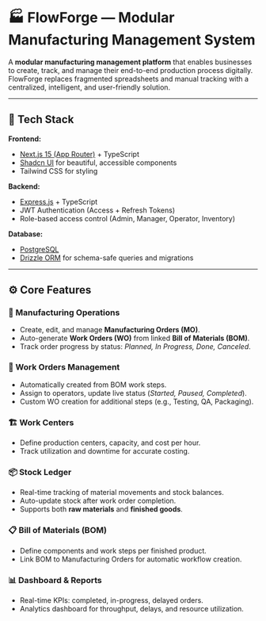 # 🏭 FlowForge — Modular Manufacturing Management System

A **modular manufacturing management platform** that enables businesses to create, track, and manage their end-to-end production process digitally.  
FlowForge replaces fragmented spreadsheets and manual tracking with a centralized, intelligent, and user-friendly solution.

---

## 🚀 Tech Stack

**Frontend:**  
- [Next.js 15 (App Router)](https://nextjs.org/) + TypeScript  
- [Shadcn UI](https://ui.shadcn.com/) for beautiful, accessible components  
- Tailwind CSS for styling

**Backend:**  
- [Express.js](https://expressjs.com/) + TypeScript  
- JWT Authentication (Access + Refresh Tokens)  
- Role-based access control (Admin, Manager, Operator, Inventory)

**Database:**  
- [PostgreSQL](https://www.postgresql.org/)  
- [Drizzle ORM](https://orm.drizzle.team/) for schema-safe queries and migrations

---

## ⚙️ Core Features

### 🧩 Manufacturing Operations
- Create, edit, and manage **Manufacturing Orders (MO)**.
- Auto-generate **Work Orders (WO)** from linked **Bill of Materials (BOM)**.
- Track order progress by status: *Planned, In Progress, Done, Canceled*.

### 🧠 Work Orders Management
- Automatically created from BOM work steps.
- Assign to operators, update live status (*Started, Paused, Completed*).
- Custom WO creation for additional steps (e.g., Testing, QA, Packaging).

### 🏗️ Work Centers
- Define production centers, capacity, and cost per hour.
- Track utilization and downtime for accurate costing.

### 📦 Stock Ledger
- Real-time tracking of material movements and stock balances.
- Auto-update stock after work order completion.
- Supports both **raw materials** and **finished goods**.

### 📋 Bill of Materials (BOM)
- Define components and work steps per finished product.
- Link BOM to Manufacturing Orders for automatic workflow creation.

### 📊 Dashboard & Reports
- Real-time KPIs: completed, in-progress, delayed orders.
- Analytics dashboard for throughput, delays, and resource utilization.
